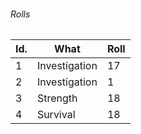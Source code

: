 

###### Rolls
| Id. | What          | Roll |
| --- | ------------- | ---- |
| 1   | Investigation | 17   |
| 2   | Investigation | 1    |
| 3   | Strength      | 18   |
| 4   | Survival      | 18   | 
